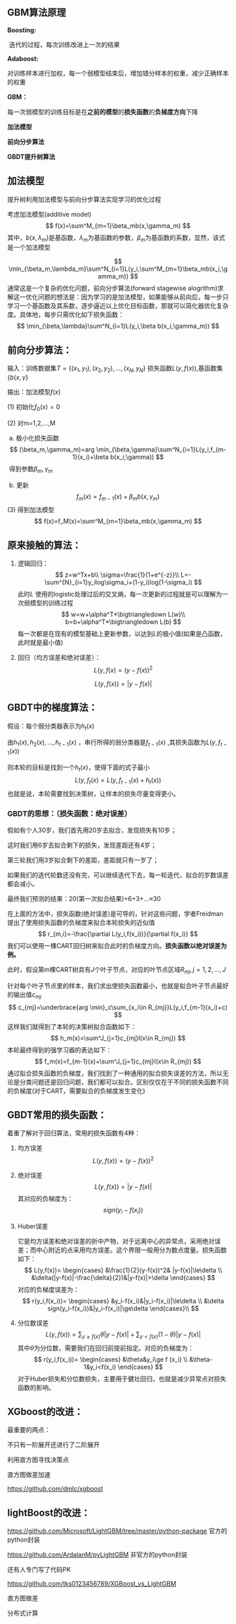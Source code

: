 ## GBM算法原理



**Boosting:**

​	迭代的过程，每次训练改进上一次的结果

**Adaboost:**

​	对训练样本进行加权，每一个弱模型结束后，增加错分样本的权重，减少正确样本的权重

**GBM：**

每一次弱模型的训练目标是在**之前的模型**的**损失函数**的**负梯度方向**下降

**加法模型**

**前向分步算法**

**GBDT提升树算法**

## 加法模型

提升树利用加法模型与前向分步算法实现学习的优化过程

考虑加法模型(additive model)
$$
f(x)=\sum^M_{m=1}\beta_mb(x,\gamma_m)
$$
其中，$b(x,\lambda_m)$是基函数，$\lambda_m$为基函数的参数，$\beta_m$为基函数的系数，显然，该式是一个加法模型

$$
\min_{\beta_m,\lambda_m}\sum^N_{i=1}L(y_i,\sum^M_{m=1}\beta_mb(x_i,\gamma_m))
$$
通常这是一个复杂的优化问题，前向分步算法(forward stagewise alogrithm)求解这一优化问题的想法是：因为学习的是加法模型，如果能够从前向后，每一步只学习一个基函数及其系数，逐步逼近以上优化目标函数，那就可以简化器优化复杂度。具体地，每步只需优化如下损失函数：
$$
\min_{\beta,\lambda}\sum^N_{i=1}L(y_i,\beta b(x_i,\gamma_m))
$$

## 前向分步算法：

输入：训练数据集$T=\{(x_1,y_1),(x_2,y_2),...,(x_N,y_N\}$ 损失函数$L(y,f(x))$,基函数集$\{b(x,\gamma\}$

输出：加法模型$f(x)$

(1) 初始化$f_0(x)=0$

(2) 对m=1,2,...,M

​	a. 极小化损失函数
$$
(\beta_m,\gamma_m)=arg \min_{\beta,\gamma}\sum^N_{i=1}L(y_i,f_{m-1}(x_i)+\beta b(x_i,\gamma))
$$
​		得到参数$\beta_m,\gamma_m$

​	b. 更新
$$
f_m(x)=f_{m-1}(x)+\beta_m b(x,\gamma_m)
$$
(3) 得到加法模型
$$
f(x)=f_M(x)=\sum^M_{m=1}\beta_mb(x,\gamma_m)
$$

## 原来接触的算法：

1. 逻辑回归：
   $$
   z=w^Tx+b\\
   \sigma=\frac{1}{1+e^{-z}}\\
   L=-\sum^{N}_{i=1}y_ilog\sigma_i+(1-y_i)log(1-\sigma_i)
   $$
   此时$L$ 使用的logistic处理过后的交叉熵，每一次更新的过程就是可以理解为一次弱模型的训练过程
   $$
   w=w+\alpha^T*\bigtriangledown L(w)\\
   b=b+\alpha^T*\bigtriangledown L(b)
   $$
   每一次都是在现有的模型基础上更新参数，以达到$L$的极小值(如果是凸函数，此时就是最小值)

2. 回归（均方误差和绝对误差）：
   $$
   L(y,f(x)=(y-f(x))^2
   $$

   $$
   L(y,f(x))=|y-f(x)|
   $$




## GBDT中的梯度算法：

假设：每个弱分类器表示为$h_t(x)$

由$h_1(x),h_2(x),...,h_{t-1}(x)$ ，串行所得的弱分类器是$f_{t-1}(x)$ ,其损失函数为$L(y,f_{t-1}(x))$

则本轮的目标是找到一个$h_t(x)$，使得下面的式子最小
$$
L(y,f_t(x)=L(y,f_{t-1}(x)+h_t(x)) 
$$
也就是说，本轮需要找到决策树，让样本的损失尽量变得更小。

### GBDT的思想：（损失函数：绝对误差）

假如有个人30岁，我们首先用20岁去拟合，发现损失有10岁；

这时我们用6岁去拟合剩下的损失，发现差距还有4岁；

第三轮我们用3岁拟合剩下的差距，差距就只有一岁了；

如果我们的迭代轮数还没有完，可以继续迭代下去，每一轮迭代，拟合的岁数误差都会减小。

最终我们预测的结果：20(第一次拟合结果)+6+3+…≈30

在上面的方法中，损失函数(绝对误差)是可导的，针对这些问题，学者Freidman 提出了使用损失函数的负梯度来拟合本轮损失的近似值
$$
r_{m,i}=-\frac{\partial L(y_i,f(x_i))}{\partial f(x_i)}
$$
我们可以使用一棵CART回归树来拟合此时的负梯度方向。**损失函数以绝对误差为例。**

此时，假设第m棵CART树具有$J​$个叶子节点，对应的叶节点区域$R_{mj},j=1,2,...,J​$ 

针对每个叶子节点里的样本，我们求出使损失函数最小，也就是拟合叶子节点最好的输出值$c_{mj}$
$$
c_{mj}=\underbrace{arg \min}_c\sum_{x_i\in R_{mj}}L(y_i,f_{m-1}(x_i)+c)
$$
这样我们就得到了本轮的决策树拟合函数如下：
$$
h_m(x)=\sum^J_{j=1}c_{mj}I(x\in R_{mj})
$$
本轮最终得到的强学习器的表达如下：
$$
f_m(x)=f_{m-1}(x)+\sum^J_{j=1}c_{mj}I(x\in R_{mj})
$$
通过拟合损失函数的负梯度，我们找到了一种通用的拟合损失误差的方法，所以无论是分类问题还是回归问题，我们都可以拟合。区别仅仅在于不同的损失函数不同的负梯度(对于CART，需要拟合的负梯度发生变化)

## GBDT常用的损失函数：

着重了解对于回归算法，常用的损失函数有4种：

1. 均方误差
   $$
   L(y,f(x))=(y-f(x))^2
   $$

2. 绝对误差
   $$
   L(y,f(x))=|y-f(x)|
   $$
   其对应的负梯度为：
   $$
   sign(y_i-f(x_i))
   $$

3. Huber误差

   它是均方误差和绝对误差的折中产物，对于远离中心的异常点，采用绝对误差；而中心附近的点采用均方误差。这个界限一般用分为数点度量。损失函数如下：
   $$
   L(y,f(x))=
   \begin{cases}
   &\frac{1}{2}(y-f(x))^2& |y-f(x)|\le\delta      \\
   &\delta(|y-f(x)|-\frac{\delta}{2})&|y-f(x)|>\delta
   \end{cases}
   $$
   对应的负梯度误差为：
   $$
   r(y_i,f(x_i))=
   \begin{cases}
   &y_i-f(x_i)&|y_i-f(x_i)|\le\delta      \\
   &\delta sign(y_i-f(x_i))&|y_i-f(x_i)|\ge\delta
   \end{cases}\\
   $$

4. 分位数误差
   $$
   L(y,f(x))=\sum_{y\ge f(x)}\theta|y-f(x)|+\sum_{y<f(x)}(1-\theta)|y-f(x)|
   $$
   其中$\theta$为分位数，需要我们在回归前提前指定。对应的负梯度为：
   $$
   r(y_i,f(x_i))=
   \begin{cases}
   &\theta&y_i\ge f (x_i)                \\
   &\theta-1&y_i<f(x_i)
   \end{cases}
   $$
   对于Huber损失和分位数损失，主要用于健壮回归，也就是减少异常点对损失函数的影响。





## XGboost的改进：

最重要的两点：

不只有一阶展开还进行了二阶展开

利用直方图寻找决策点

直方图做差加速

https://github.com/dmlc/xgboost

## lightBoost的改进：

https://github.com/Microsoft/LightGBM/tree/master/python-package   官方的python封装

https://github.com/ArdalanM/pyLightGBM   非官方的python封装

还有人专门写了代码PK

https://github.com/tks0123456789/XGBoost_vs_LightGBM

直方图做差

分布式计算









